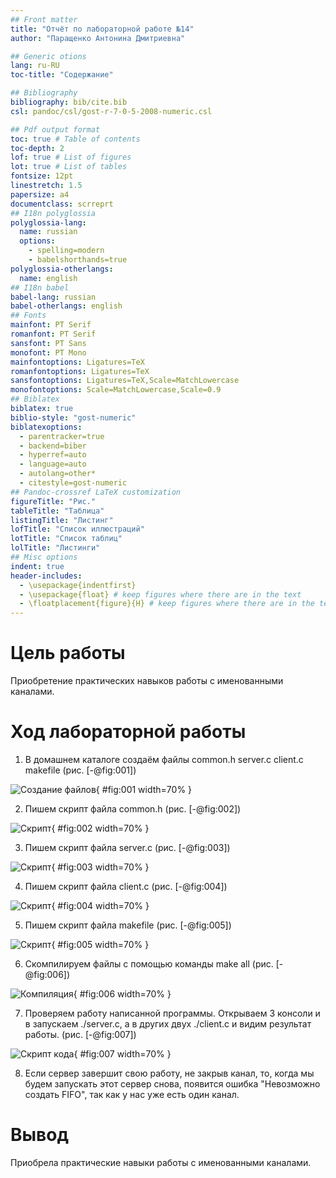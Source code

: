 ```yaml
---
## Front matter
title: "Отчёт по лабораторной работе №14"
author: "Паращенко Антонина Дмитриевна"

## Generic otions
lang: ru-RU
toc-title: "Содержание"

## Bibliography
bibliography: bib/cite.bib
csl: pandoc/csl/gost-r-7-0-5-2008-numeric.csl

## Pdf output format
toc: true # Table of contents
toc-depth: 2
lof: true # List of figures
lot: true # List of tables
fontsize: 12pt
linestretch: 1.5
papersize: a4
documentclass: scrreprt
## I18n polyglossia
polyglossia-lang:
  name: russian
  options:
	- spelling=modern
	- babelshorthands=true
polyglossia-otherlangs:
  name: english
## I18n babel
babel-lang: russian
babel-otherlangs: english
## Fonts
mainfont: PT Serif
romanfont: PT Serif
sansfont: PT Sans
monofont: PT Mono
mainfontoptions: Ligatures=TeX
romanfontoptions: Ligatures=TeX
sansfontoptions: Ligatures=TeX,Scale=MatchLowercase
monofontoptions: Scale=MatchLowercase,Scale=0.9
## Biblatex
biblatex: true
biblio-style: "gost-numeric"
biblatexoptions:
  - parentracker=true
  - backend=biber
  - hyperref=auto
  - language=auto
  - autolang=other*
  - citestyle=gost-numeric
## Pandoc-crossref LaTeX customization
figureTitle: "Рис."
tableTitle: "Таблица"
listingTitle: "Листинг"
lofTitle: "Список иллюстраций"
lotTitle: "Список таблиц"
lolTitle: "Листинги"
## Misc options
indent: true
header-includes:
  - \usepackage{indentfirst}
  - \usepackage{float} # keep figures where there are in the text
  - \floatplacement{figure}{H} # keep figures where there are in the text
---
```


# Цель работы

Приобретение практических навыков работы с именованными каналами.

# Ход лабораторной работы
1) В домашнем каталоге создаём файлы common.h server.c client.c makefile (рис. [-@fig:001])

![Создание файлов](image/1.png){ #fig:001 width=70% }

2) Пишем скрипт файла common.h (рис. [-@fig:002])
 
![Скрипт](image/2.png){ #fig:002 width=70% }

3) Пишем скрипт файла server.c (рис. [-@fig:003])

![Скрипт](image/3.png){ #fig:003 width=70% }

4) Пишем скрипт файла client.c (рис. [-@fig:004])

![Скрипт](image/4.png){ #fig:004 width=70% }

5) Пишем скрипт файла makefile (рис. [-@fig:005]) 

![Скрипт](image/5.png){ #fig:005 width=70% }

6) Скомпилируем файлы с помощью команды make all (рис. [-@fig:006])

![Компиляция](image/6.png){ #fig:006 width=70% }

7) Проверяем работу написанной программы. Открываем 3 консоли и в запускаем ./server.c, а в других двух ./client.c и видим результат работы. (рис. [-@fig:007]) 

![Скрипт кода](image/7.png){ #fig:007 width=70% }

8) Если сервер завершит свою работу, не закрыв канал, то, когда мы будем запускать этот сервер снова, появится ошибка "Невозможно создать FIFO", так как у нас уже есть один канал.

# Вывод
Приобрела практические навыки работы с именованными каналами.
